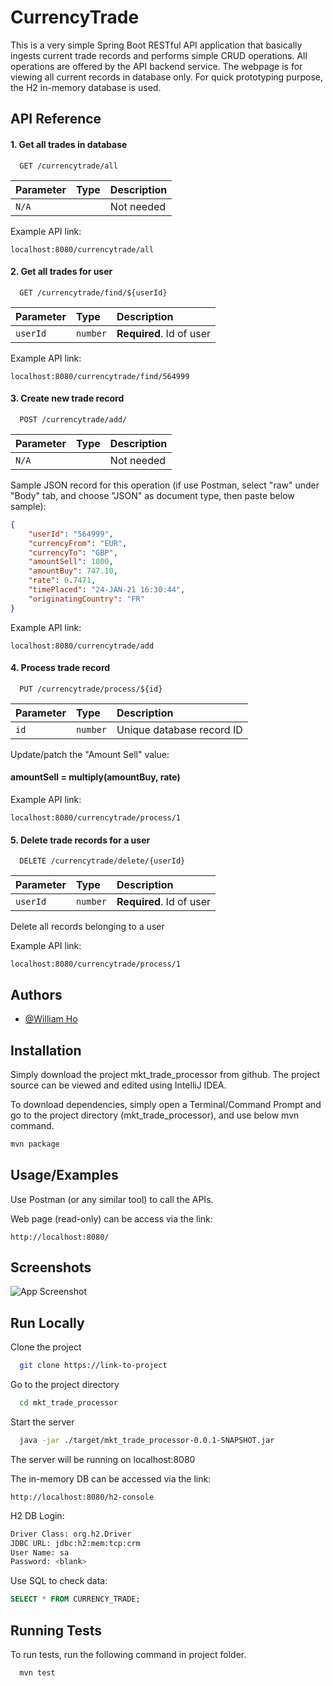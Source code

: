 
# CurrencyTrade 

This is a very simple Spring Boot RESTful API application that basically ingests current trade records and performs simple CRUD operations. All operations are offered by the API backend service. The webpage is for viewing all current records in database only. For quick prototyping purpose, the H2 in-memory database is used.

## API Reference

#### 1. Get all trades in database

```http
  GET /currencytrade/all
```

| Parameter | Type     | Description                |
| :-------- | :------- | :------------------------- |
| `N/A`     | ` `      | Not needed |

Example API link:
```http
localhost:8080/currencytrade/all
```
#### 2. Get all trades for user

```http
  GET /currencytrade/find/${userId}
```

| Parameter | Type     | Description                       |
| :-------- | :------- | :-------------------------------- |
| `userId`  | `number` | **Required**. Id of user |

Example API link:
```http
localhost:8080/currencytrade/find/564999
```
#### 3. Create new trade record

```http
  POST /currencytrade/add/
```

| Parameter | Type     | Description                       |
| :-------- | :------- | :-------------------------------- |
| `N/A`  | ` ` | Not needed |

Sample JSON record for this operation (if use Postman, select "raw" under "Body" tab, and choose "JSON" as document type, then paste below sample):
```json
{
    "userId": "564999",
    "currencyFrom": "EUR",
    "currencyTo": "GBP",
    "amountSell": 1000,
    "amountBuy": 747.10,
    "rate": 0.7471,
    "timePlaced": "24-JAN-21 16:30:44",
    "originatingCountry": "FR"
}
```
Example API link:
```http
localhost:8080/currencytrade/add
```
#### 4. Process trade record

```http
  PUT /currencytrade/process/${id}
```

| Parameter | Type     | Description                       |
| :-------- | :------- | :-------------------------------- |
| `id`  | `number` | Unique database record ID |

Update/patch the "Amount Sell" value:

#### amountSell = multiply(amountBuy, rate)

Example API link:
```http
localhost:8080/currencytrade/process/1
```
#### 5. Delete trade records for a user

```http
  DELETE /currencytrade/delete/{userId}
```

| Parameter | Type     | Description                       |
| :-------- | :------- | :-------------------------------- |
| `userId`  | `number` | **Required**. Id of user |

Delete all records belonging to a user

Example API link:
```http
localhost:8080/currencytrade/process/1
```


## Authors

- [@William Ho](https://www.github.com/whokc)


## Installation

Simply download the project mkt_trade_processor from github. The project source can be viewed and edited using IntelliJ IDEA. 

To download dependencies, simply open a Terminal/Command Prompt and go to the project directory (mkt_trade_processor), and use below mvn command.

```bash
mvn package
```
    
## Usage/Examples

Use Postman (or any similar tool) to call the APIs.

Web page (read-only) can be access via the link:
```http
http://localhost:8080/
```
## Screenshots

![App Screenshot](https://via.placeholder.com/468x300?text=App+Screenshot+Here)


## Run Locally

Clone the project

```bash
  git clone https://link-to-project
```

Go to the project directory

```bash
  cd mkt_trade_processor
```

Start the server

```bash
  java -jar ./target/mkt_trade_processor-0.0.1-SNAPSHOT.jar
```

The server will be running on localhost:8080

The in-memory DB can be accessed via the link:
```http
http://localhost:8080/h2-console
```
H2 DB Login:
```bash
Driver Class: org.h2.Driver
JDBC URL: jdbc:h2:mem:tcp:crm
User Name: sa
Password: <blank>
```
Use SQL to check data:
```sql
SELECT * FROM CURRENCY_TRADE;
```

## Running Tests

To run tests, run the following command in project folder.

```bash
  mvn test
```

